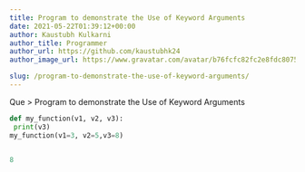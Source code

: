 ```yaml
---
title: Program to demonstrate the Use of Keyword Arguments
date: 2021-05-22T01:39:12+00:00
author: Kaustubh Kulkarni
author_title: Programmer
author_url: https://github.com/kaustubhk24
author_image_url: https://www.gravatar.com/avatar/b76fcfc82fc2e8fdc8075636f1735f61?s=200

slug: /program-to-demonstrate-the-use-of-keyword-arguments/
---
```

Que > Program to demonstrate the Use of Keyword Arguments

```python title="file.py"
def my_function(v1, v2, v3):
 print(v3)
my_function(v1=3, v2=5,v3=8)
```

```python title="Output"

8
```